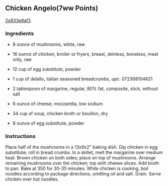 ## Chicken Angelo(7ww Points)

[2a933e8af3](http://www.food.com/recipe/chicken-angelo-7ww-points-362692)

### Ingredients

 - 8 ounce of mushrooms, white, raw

 - 16 ounce of chicken, broiler or fryers, breast, skinless, boneless, meat only, raw

 - 12 cup of egg substitute, powder

 - 1 cup of delallo, italian seasoned breadcrumbs, upc: 072368104621

 - 2 tablespoon of margarine, regular, 80% fat, composite, stick, without salt

 - 6 ounce of cheese, mozzarella, low sodium

 - 34 cup of soup, chicken broth or bouillon, dry

 - 8 ounce of egg substitute, powder

### Instructions

Place half of the mushrooms in a 13x9x2" baking dish. Dip chicken in egg substitute; roll in bread crumbs. In a skillet, melt the margarine over medium heat. Brown chicken on both sides; place on top of mushrooms. Arrange remaining mushrooms over the chicken; top with cheese slices. Add broth to pan. Bake at 350 for 30-35 minutes. While chicken is cooking, boil noodles according to package directions, omitting oil and salt. Drain. Serve chicken over hot noodles.